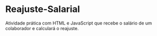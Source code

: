 # Reajuste-Salarial
Atividade prática com HTML e JavaScript que recebe o salário de um colaborador e calculará o reajuste.
